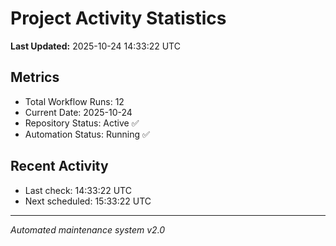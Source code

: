 # Project Activity Statistics

**Last Updated:** 2025-10-24 14:33:22 UTC

## Metrics
- Total Workflow Runs: 12
- Current Date: 2025-10-24
- Repository Status: Active ✅
- Automation Status: Running ✅

## Recent Activity
- Last check: 14:33:22 UTC
- Next scheduled: 15:33:22 UTC

---
*Automated maintenance system v2.0*
